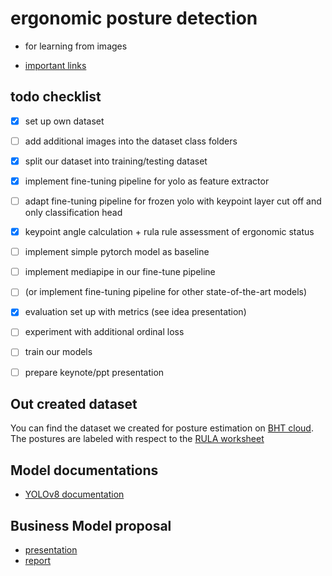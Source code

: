# ergonomic posture detection

- for learning from images

- [important links](learning_from_images/todo.md)

## todo checklist

- [x] set up own dataset

- [ ] add additional images into the dataset class folders

- [x] split our dataset into training/testing dataset

- [x] implement fine-tuning pipeline for yolo as feature extractor

- [ ] adapt fine-tuning pipeline for frozen yolo with keypoint layer cut off and only classification head

- [x] keypoint angle calculation + rula rule assessment of ergonomic status

- [ ] implement simple pytorch model as baseline

- [ ] implement mediapipe in our fine-tune pipeline

- [ ] (or implement fine-tuning pipeline for other state-of-the-art models)

- [x] evaluation set up with metrics (see idea presentation)

- [ ] experiment with additional ordinal loss

- [ ] train our models

- [ ] prepare keynote/ppt presentation

## Out created dataset

You can find the dataset we created for posture estimation on [BHT cloud](https://cloud.bht-berlin.de/index.php/s/3HTdw2MXqFR5SJy).
The postures are labeled with respect to the [RULA worksheet](https://ergo-plus.com/wp-content/uploads/RULA.pdf)

## Model documentations

- [YOLOv8 documentation](https://docs.ultralytics.com/tasks/pose/#models)

## Business Model proposal

- [presentation](https://github.com/7AtAri/ergonomic_pose_detect/blob/main/business%20values/presentation/PoseFix.pdf)
- [report](https://github.com/7AtAri/ergonomic_pose_detect/blob/main/business%20values/report/main.pdf)
